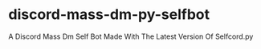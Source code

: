 # discord-mass-dm-py-selfbot
A Discord Mass Dm Self Bot Made With The Latest Version Of Selfcord.py 
